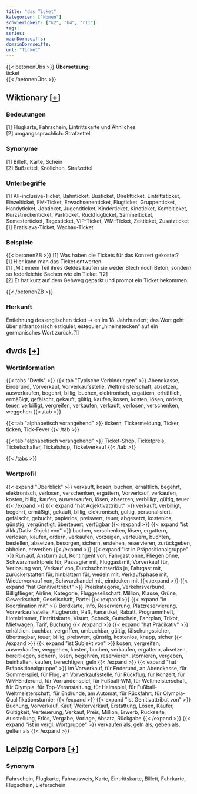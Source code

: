 ```yaml
---
title: "das Ticket"
kategorien: ["Nomen"]
schwierigkeit: ["k2", "h4", "r11"]
tags:
series:
mainDornseiffs:
domainDornseiffs:
url: "Ticket"
---
```


{{< betonenÜbs >}}
**Übersetzung:**  
ticket  
{{< /betonenÜbs >}}

## Wiktionary [[+](https://de.wiktionary.org/wiki/Ticket)]

### Bedeutungen
[1] Flugkarte, Fahrschein, Eintrittskarte und Ähnliches  
[2] umgangssprachlich: Strafzettel  

### Synonyme
[1] Billett, Karte, Schein  
[2] Bußzettel, Knöllchen, Strafzettel  

### Unterbegriffe
[1] All-inclusive-Ticket, Bahnticket, Busticket, Direktticket, Eintrittsticket, Einzelticket, EM-Ticket, Erwachsenenticket, Flugticket, Gruppenticket, Handyticket, Jobticket, Jugendticket, Kinderticket, Kinoticket, Kombiticket, Kurzstreckenticket, Parkticket, Rückflugticket, Sammelticket, Semesterticket, Tagesticket, VIP-Ticket, WM-Ticket, Zeitticket, Zusatzticket  
[1] Bratislava-Ticket, Wachau-Ticket  

### Beispiele
{{< betonenZB >}}
[1] Was haben die Tickets für das Konzert gekostet?  
[1] Hier kann man das Ticket entwerten.  
[1] „Mit einem Teil ihres Geldes kaufen sie weder Blech noch Beton, sondern so federleichte Sachen wie ein Ticket.“[2]  
[2] Er hat kurz auf dem Gehweg geparkt und prompt ein Ticket bekommen.  

{{< /betonenZB >}}
### Herkunft
Entlehnung des englischen ticket → en im 18. Jahrhundert; das Wort geht über altfranzösisch estiquier, estequier „hineinstecken“ auf ein germanisches Wort zurück.[1]  



## dwds [[+](https://www.dwds.de/wb/Ticket)]

### Wortinformation
{{< tabs "Dwds" >}}
{{< tab "Typische Verbindungen" >}}
Abendkasse, Enderund, Vorverkauf, Vorverkaufsstelle, Weltmeisterschaft, absetzen, ausverkaufen, begehrt, billig, buchen, elektronisch, ergattern, erhältlich, ermäßigt, gefälscht, gekauft, gültig, kaufen, kosen, kosten, lösen, ordern, teuer, verbilligt, vergreifen, verkaufen, verkauft, verlosen, verschenken, weggehen
{{< /tab >}}

{{< tab "alphabetisch vorangehend" >}}
tickern, Tickermeldung, Ticker, ticken, Tick-Fever
{{< /tab >}}

{{< tab "alphabetisch vorangehend" >}}
Ticket-Shop, Ticketpreis, Ticketschalter, Ticketshop, Ticketverkauf
{{< /tab >}}

{{< /tabs >}}

### Wortprofil
{{< expand "Überblick" >}} verkauft, kosen, buchen, erhältlich, begehrt, elektronisch, verlosen, verschenken, ergattern, Vorverkauf, verkaufen, kosten, billig, kaufen, ausverkaufen, lösen, absetzen, verbilligt, gültig, teuer {{< /expand >}}
{{< expand "hat Adjektivattribut" >}} verkauft, verbilligt, begehrt, ermäßigt, gekauft, billig, elektronisch, gültig, personalisiert, gefälscht, gebucht, papierlos, preiswert, teuer, abgesetzt, kostenlos, günstig, vergünstigt, überteuert, verfügbar {{< /expand >}}
{{< expand "ist Akk./Dativ-Objekt von" >}} buchen, verschenken, lösen, ergattern, verlosen, kaufen, ordern, verkaufen, vorzeigen, verteuern, buchten, bestellen, absetzen, besorgen, sichern, erstehen, reservieren, zurückgeben, abholen, erwerben {{< /expand >}}
{{< expand "ist in Präpositionalgruppe" >}} Run auf, Ansturm auf, Kontingent von, Fahrgast ohne, Fliegen ohne, Schwarzmarktpreis für, Passagier mit, Fluggast mit, Vorverkauf für, Verlosung von, Verkauf von, Durchschnittserlös je, Fahrgast mit, zurückerstatten für, hinblättern für, wedeln mit, Verkaufsphase mit, Wiederverkauf von, Schwarzhandel mit, eindecken mit {{< /expand >}}
{{< expand "hat Genitivattribut" >}} Preiskategorie, Verkehrsverbund, Billigflieger, Airline, Kategorie, Fluggesellschaft, Million, Klasse, Grüne, Gewerkschaft, Gesellschaft, Partei {{< /expand >}}
{{< expand "in Koordination mit" >}} Bordkarte, Info, Reservierung, Platzreservierung, Vorverkaufsstelle, Flugbenzin, Paß, Fanartikel, Rabatt, Programmheft, Hotelzimmer, Eintrittskarte, Visum, Scheck, Gutschein, Fahrplan, Trikot, Mietwagen, Tarif, Buchung {{< /expand >}}
{{< expand "hat Prädikativ" >}} erhältlich, buchbar, vergriffen, umbuchbar, gültig, fälschungssicher, übertragbar, teuer, billig, preiswert, günstig, kostenlos, knapp, sicher {{< /expand >}}
{{< expand "ist Subjekt von" >}} kosen, vergreifen, ausverkaufen, weggehen, kosten, buchen, verkaufen, ergattern, absetzen, bereitliegen, sichern, lösen, begehren, reservieren, stornieren, vergeben, beinhalten, kaufen, berechtigen, geln {{< /expand >}}
{{< expand "hat Präpositionalgruppe" >}} im Vorverkauf, für Enderund, an Abendkasse, für Sommerspiel, für Flug, an Vorverkaufsstelle, für Rückflug, für Konzert, für WM-Enderund, für Vorrundenspiel, für Fußball-WM, für Weltmeisterschaft, für Olympia, für Top-Veranstaltung, für Heimspiel, für Fußball-Weltmeisterschaft, für Endrunde, am Automat, für Rückfahrt, für Olympia-Qualifikationsturnier {{< /expand >}}
{{< expand "ist Genitivattribut von" >}} Buchung, Vorverkauf, Kauf, Weiterverkauf, Erstattung, Lösen, Käufer, Gültigkeit, Verteuerung, Verkauf, Preis, Million, Erwerb, Rückseite, Ausstellung, Erlös, Vergabe, Vorlage, Absatz, Rückgabe {{< /expand >}}
{{< expand "ist in vergl. Wortgruppe" >}} verkaufen als, geln als, geben als, gelten als {{< /expand >}}

## Leipzig Corpora [[+](https://corpora.uni-leipzig.de/en/res?word=Ticket&corpusId=deu_newscrawl-public_2018)]


### Synonym
Fahrschein, Flugkarte, Fahrausweis, Karte, Eintrittskarte, Billett, Fahrkarte, Flugschein, Lieferschein

